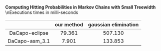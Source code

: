 **Computing Hitting Probabilities in Markov Chains with Small Treewidth**
\nExecutions times in milli-seconds

|                |  our method   |  gaussian elimination |
|:--------------:|:-------------:|:---------------------:|
| DaCapo-eclipse |     79.361    |       507.130         |
| DaCapo-asm_3.1 |      7.901    |       133.853         |
